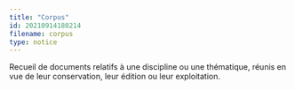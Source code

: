 ```yaml
---
title: "Corpus"
id: 20210914180214
filename: corpus
type: notice
---
```


Recueil de documents relatifs à une discipline ou une thématique, réunis en vue de leur conservation, leur édition ou leur exploitation.

